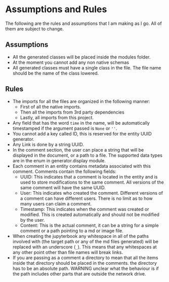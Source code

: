 # Assumptions and Rules

The following are the rules and assumptions that I am making as I go. 
All of them are subject to change.

## Assumptions

- All the generated classes will be placed inside the modules folder.
- At the moment you cannot add any non native schemas
- All generated classes must have a single class in the file. 
The file name should be the name of the class lowered.

## Rules

- The imports for all the files are organized in the following manner:
  - First of all the native imports.
  - Then all the imports from 3rd party dependencies
  - Lastly, all imports from this project.
- Any field that has the word `time` in the name, will be automatically timestamped
if the argument passed is `None` or `''`.
- You cannot add a key called ID, this is reserved for the entity UUID generator.
- Any Link is done by a string UUID.
- In the comment section, the user can place a string that will be displayed in the document, or a path to a file.
The supported data types are in the enum in generator.display module.
- Each comment in an entity contains metadata associated with this comment. Comments contain the following fields:
  * UUID: This indicates that a comment is located in the entity and is used to store modifications to the same comment. All versions of the same comment will have the same UUID.
  * User: This indicates who created the comment. Different versions of a comment can have different users. There is no limit as to how many users can claim a comment.
  * Timestamp: This indicates when the comment was created or modified. This is created automatically and should not be modified by the user.
  * Content: This is the actual comment, it can be a string for a simple comment or a path pointing to a md or image file.
- When creating the jupyterbook any whitespace in all of the paths involved with (the target path or any of the md files generated) will be replaced with an underscore (`_`).
This means that any whitespaces at any other point other than file names will break links.
- If you are passing as a comment a directory 
to mean that all the items inside that directory should be placed in the comments.
the directory has to be an absolute path. 
WARNING unclear what the behaviour is if the path includes other parts that are outside the network drive.